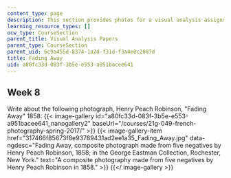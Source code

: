 ```yaml
---
content_type: page
description: This section provides photos for a visual analysis assignment.
learning_resource_types: []
ocw_type: CourseSection
parent_title: Visual Analysis Papers
parent_type: CourseSection
parent_uid: 6c9a455d-8374-1a2d-f31d-f3a4e0c2087d
title: Fading Away
uid: a80fc33d-083f-3b5e-e553-a951bacee641
---
```


Week 8
------

Write about the following photograph, Henry Peach Robinson, "Fading Away" 1858:
{{< image-gallery id="a80fc33d-083f-3b5e-e553-a951bacee641_nanogallery2" baseUrl="/courses/21g-049-french-photography-spring-2017/" >}}
{{< image-gallery-item href="317466f85673f8e93789431ad2ee1a35_Fading_Away.jpg" data-ngdesc="Fading Away, composite photograph made from five negatives by Henry Peach Robinson, 1858; in the George Eastman Collection, Rochester, New York." text="A composite photography made from five negatives by Henry Peach Robinson in 1858." >}}
{{</ image-gallery >}}